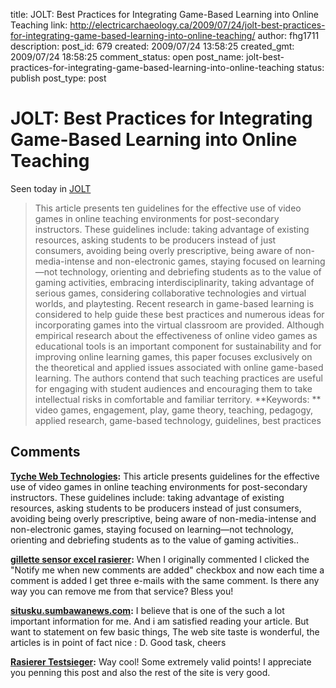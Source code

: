 title: JOLT: Best Practices for Integrating Game-Based Learning into Online Teaching 
link: http://electricarchaeology.ca/2009/07/24/jolt-best-practices-for-integrating-game-based-learning-into-online-teaching/
author: fhg1711
description: 
post_id: 679
created: 2009/07/24 13:58:25
created_gmt: 2009/07/24 18:58:25
comment_status: open
post_name: jolt-best-practices-for-integrating-game-based-learning-into-online-teaching
status: publish
post_type: post

# JOLT: Best Practices for Integrating Game-Based Learning into Online Teaching 

Seen today in [JOLT](http://jolt.merlot.org/vol5no2/mcdaniel_0609.htm)

> This article presents ten guidelines for the effective use of video games in online teaching environments for post-secondary instructors. These guidelines include: taking advantage of existing resources, asking students to be producers instead of just consumers, avoiding being overly prescriptive, being aware of non-media-intense and non-electronic games, staying focused on learning—not technology, orienting and debriefing students as to the value of gaming activities, embracing interdisciplinarity, taking advantage of serious games, considering collaborative technologies and virtual worlds, and playtesting. Recent research in game-based learning is considered to help guide these best practices and numerous ideas for incorporating games into the virtual classroom are provided. Although empirical research about the effectiveness of online video games as educational tools is an important component for sustainability and for improving online learning games, this paper focuses exclusively on the theoretical and applied issues associated with online game-based learning. The authors contend that such teaching practices are useful for engaging with student audiences and encouraging them to take intellectual risks in comfortable and familiar territory. **Keywords: ** video games, engagement, play, game theory, teaching, pedagogy, applied research, game-based technology, guidelines, best practices

## Comments

**[Tyche Web Technologies](#4075 "2011-01-03 23:58:13"):** This article presents guidelines for the effective use of video games in online teaching environments for post-secondary instructors. These guidelines include: taking advantage of existing resources, asking students to be producers instead of just consumers, avoiding being overly prescriptive, being aware of non-media-intense and non-electronic games, staying focused on learning—not technology, orienting and debriefing students as to the value of gaming activities..

**[gillette sensor excel rasierer](#11189 "2013-11-25 19:26:40"):** When I originally commented I clicked the "Notify me when new comments are added" checkbox and now each time a comment is added I get three e-mails with the same comment. Is there any way you can remove me from that service? Bless you!

**[situsku.sumbawanews.com](#11719 "2013-12-18 17:32:05"):** I believe that is one of the such a lot important information for me. And i am satisfied reading your article. But want to statement on few basic things, The web site taste is wonderful, the articles is in point of fact nice : D. Good task, cheers

**[Rasierer Testsieger](#15313 "2014-02-13 14:00:51"):** Way cool! Some extremely valid points! I appreciate you penning this post and also the rest of the site is very good.

